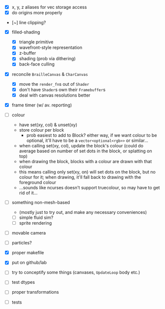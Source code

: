 * [x] x, y, z aliases for vec storage access
* [x] do origins more properly
* [~] line clipping?
* [x] filled-shading
    * [x] triangle primitive
    * [x] wavefront-style representation
    * [x] z-buffer
    * [x] shading (prob via dithering)
    * [x] back-face culling
* [x] reconcile `BrailleCanvas` & `CharCanvas`
    * [x] move the `render_fn`s out of `Shader`
    * [x] don't have `Shader`s own their `Framebuffer`s
    * [x] deal with canvas resolutions better
* [x] frame timer (w/ av. reporting)
* [ ] colour
    * have set(xy, col) & unset(xy)
    * store colour per block
        * prob easiest to add to Block? either way, if we
          want colour to be optional, it'll have to be
          a `vector<optional<rgb>>` or similar...
    * when calling set(xy, col), update the block's colour
      (could do average based on number of set dots in the
      block, or splatting on top)
    * when drawing the block, blocks with a colour are
      drawn with that colour
    * this means calling only set(xy, on) will set dots on
      the block, but no colour for it; when drawing, it'll
      fall back to drawing with the foreground colour
    * ...sounds like ncurses doesn't support truecolour,
      so may have to get rid of it...
* [ ] something non-mesh-based
    * (mostly just to try out, and make any necessary
      conveniences)
    * [ ] simple fluid sim?
    * [ ] sprite rendering
* [ ] movable camera
* [ ] particles?
* [x] proper makefile
* [x] put on github/lab
* [ ] try to conceptify some things (canvases,
      `UpdateLoop` body etc.)
* [ ] test dtypes
* [ ] proper transformations
* [ ] tests


